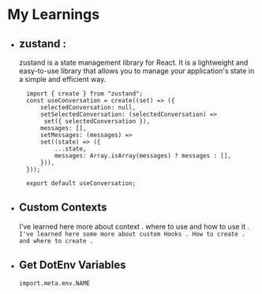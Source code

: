 # My Learnings

- ## zustand :

  zustand is a state management library for React. It is a lightweight and easy-to-use library that allows you to manage your application's state in a simple and efficient way.

  ```
    import { create } from "zustand";
    const useConversation = create((set) => ({
        selectedConversation: null,
        setSelectedConversation: (selectedConversation) =>
         set({ selectedConversation }),
        messages: [],
        setMessages: (messages) =>
        set((state) => ({
            ...state,
            messages: Array.isArray(messages) ? messages : [],
        })),
    }));

    export default useConversation;
  ```

- ## Custom Contexts

  I've learned here more about context . where to use and how to use it .
  `I've learned here some more about custom Hooks . How to create . and where to create .`

- ## Get DotEnv Variables
  ```
  import.meta.env.NAME
  ```
